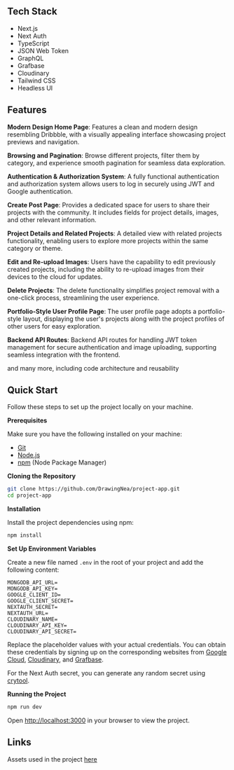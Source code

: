 ## <a name="tech-stack">Tech Stack</a>

- Next.js
- Next Auth
- TypeScript
- JSON Web Token
- GraphQL
- Grafbase
- Cloudinary
- Tailwind CSS
- Headless UI

## <a name="features">Features</a>

**Modern Design Home Page**: Features a clean and modern design resembling Dribbble, with a visually appealing interface showcasing project previews and navigation.

**Browsing and Pagination**: Browse different projects, filter them by category, and experience smooth pagination for seamless data exploration.

**Authentication & Authorization System**: A fully functional authentication and authorization system allows users to log in securely using JWT and Google authentication.

**Create Post Page**: Provides a dedicated space for users to share their projects with the community. It includes fields for project details, images, and other relevant information.

**Project Details and Related Projects**: A detailed view with related projects functionality, enabling users to explore more projects within the same category or theme.

**Edit and Re-upload Images**: Users have the capability to edit previously created projects, including the ability to re-upload images from their devices to the cloud for updates.

**Delete Projects**: The delete functionality simplifies project removal with a one-click process, streamlining the user experience.

**Portfolio-Style User Profile Page**: The user profile page adopts a portfolio-style layout, displaying the user's projects along with the project profiles of other users for easy exploration.

**Backend API Routes**: Backend API routes for handling JWT token management for secure authentication and image uploading, supporting seamless integration with the frontend.

and many more, including code architecture and reusability 

## <a name="quick-start">Quick Start</a>

Follow these steps to set up the project locally on your machine.

**Prerequisites**

Make sure you have the following installed on your machine:

- [Git](https://git-scm.com/)
- [Node.js](https://nodejs.org/en)
- [npm](https://www.npmjs.com/) (Node Package Manager)

**Cloning the Repository**

```bash
git clone https://github.com/DrawingNea/project-app.git
cd project-app
```

**Installation**

Install the project dependencies using npm:

```bash
npm install
```

**Set Up Environment Variables**

Create a new file named `.env` in the root of your project and add the following content:

```env
MONGODB_API_URL=
MONGODB_API_KEY=
GOOGLE_CLIENT_ID=
GOOGLE_CLIENT_SECRET=
NEXTAUTH_SECRET=
NEXTAUTH_URL=
CLOUDINARY_NAME=
CLOUDINARY_API_KEY=
CLOUDINARY_API_SECRET=
```

Replace the placeholder values with your actual credentials. You can obtain these credentials by signing up on the corresponding websites from [Google Cloud](https://console.cloud.google.com), [Cloudinary](https://cloudinary.com/), and [Grafbase](https://grafbase.com/).

For the Next Auth secret, you can generate any random secret using [crytool](https://www.cryptool.org/en/cto/openssl).

**Running the Project**

```bash
npm run dev
```

Open [http://localhost:3000](http://localhost:3000) in your browser to view the project.

## <a name="links">Links</a>

Assets used in the project [here](https://drive.google.com/file/d/1l3_LHBjWOXokxlTIUJAyMp4gBoUHP_H4/view)